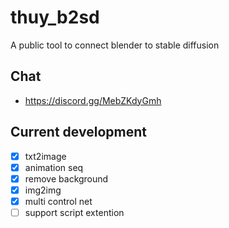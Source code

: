 # thuy_b2sd
A public tool to connect blender to stable diffusion

## Chat
- https://discord.gg/MebZKdyGmh

## Current development
- [x] txt2image
- [x] animation seq
- [x] remove background
- [x] img2img
- [x] multi control net
- [ ] support script extention